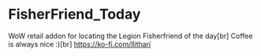# FisherFriend_Today
WoW retail addon for locating the Legion Fisherfriend of the day[br]
Coffee is always nice :)[br]
https://ko-fi.com/llithari
